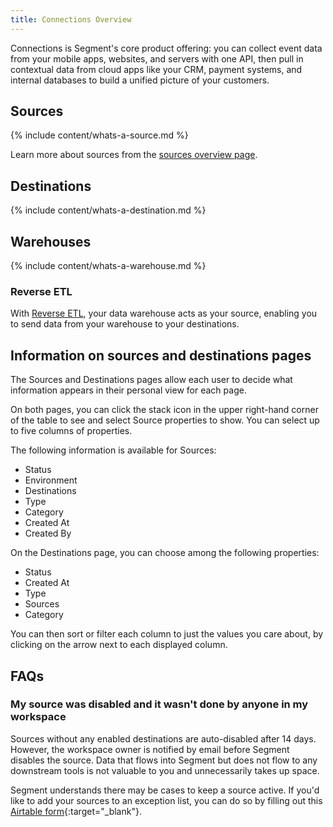 ```yaml
---
title: Connections Overview
---
```


Connections is Segment's core product offering: you can collect event data from your mobile apps, websites, and servers with one API, then pull in contextual data from cloud apps like your CRM, payment systems, and internal databases to build a unified picture of your customers.

## Sources

{% include content/whats-a-source.md %}

Learn more about sources from the [sources overview page](/docs/connections/sources/).


## Destinations

{% include content/whats-a-destination.md %}

## Warehouses

{% include content/whats-a-warehouse.md %}

### Reverse ETL
With [Reverse ETL](/docs/connections/reverse-etl/), your data warehouse acts as your source, enabling you to send data from your warehouse to your destinations. 

## Information on sources and destinations pages

The Sources and Destinations pages allow each user to decide what information appears in their personal view for each page.

On both pages, you can click the stack icon in the upper right-hand corner of the table to see and select Source properties to show. You can select up to five columns of properties.

The following information is available for Sources:

- Status
- Environment
- Destinations
- Type
- Category
- Created At
- Created By

On the Destinations page, you can choose among the following properties:

- Status
- Created At
- Type
- Sources
- Category

You can then sort or filter each column to just the values you care about, by clicking on the arrow next to each displayed column.

## FAQs

### My source was disabled and it wasn't done by anyone in my workspace

Sources without any enabled destinations are auto-disabled after 14 days. However, the workspace owner is notified by email before Segment disables the source. Data that flows into Segment but does not flow to any downstream tools is not valuable to you and unnecessarily takes up space. 

Segment understands there may be cases to keep a source active. If you'd like to add your sources to an exception list, you can do so by filling out this [Airtable form](https://airtable.com/shr7V9LFDZh31cYWW){:target="_blank"}.
